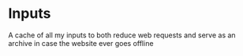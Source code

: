 # Inputs
A cache of all my inputs to both reduce web requests and serve as an archive in case the website ever goes offline
